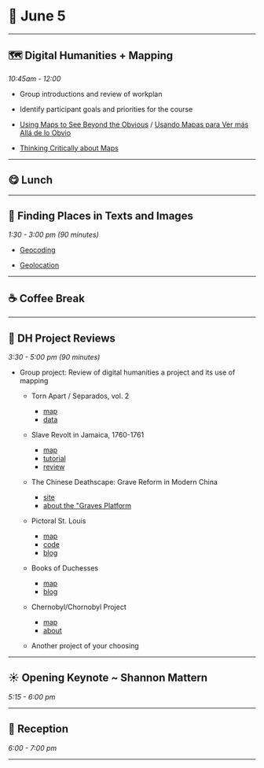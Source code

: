 # 🌱 June 5

<hr>

## 🗺️ Digital Humanities + Mapping
_10:45am - 12:00_

- Group introductions and review of workplan 
- Identify participant goals and priorities for the course 
- [Using Maps to See Beyond the Obvious](https://kit.exposingtheinvisible.org/en/maps.html) / [Usando Mapas para Ver más Allá de lo Obvio](https://kit.exposingtheinvisible.org/es/maps.html)

- [Thinking Critically about Maps](https://kit.exposingtheinvisible.org/en/critical-maps.html)


<hr>

## 😋 Lunch

<hr>

## 🎯 Finding Places in Texts and Images
_1:30 - 3:00 pm (90 minutes)_

- [Geocoding](https://programminghistorian.org/en/lessons/finding-places-world-historical-gazetteer)

- [Geolocation](https://www.bellingcat.com/tag/geolocation/)


<hr>

## ☕ Coffee Break

<hr>


## 🦮 DH Project Reviews
_3:30 - 5:00 pm (90 minutes)_ 

- Group project: Review of digital humanities a project and its use of mapping
    - Torn Apart / Separados, vol. 2
        - [map](https://xpmethod.columbia.edu/torn-apart/volume/2/)
        - [data](https://github.com/xpmethod/torn-apart-open-data)

    - Slave Revolt in Jamaica, 1760-1761
        - [map](http://revolt.axismaps.com/)
        - [tutorial](https://craftingdh.netlify.app/tutorials/mapping/)
        - [review](https://reviewsindh.pubpub.org/pub/slave-revolt-in-jamaica/release/1)

    - The Chinese Deathscape: Grave Reform in Modern China
        - [site](https://chinesedeathscape.org/)
        - [about the "Graves Platform](https://chinesedeathscape.supdigital.org/read/colophon)

    - Pictoral St. Louis
        - [map](http://jarednielsen.com/pictorial-st-louis/index.html)
        - [code](https://github.com/nielsenjared/pictorial-st-louis)
        - [blog](https://jarednielsen.com/make-interactive-story-map-leaflet-non-geographical-images/)

    - Books of Duchesses 
        - [map](https://booksofduchesses.com/)  
        - [blog](https://www.karwansaraypublishers.com/en-us/blogs/medieval-world-blog/books-of-duchesses)

    - Chernobyl/Chornobyl Project
        - [map](https://harvard-cga.maps.arcgis.com/apps/webappviewer/index.html?id=5143021e6379448c966900096f21b5e3)
        - [about](https://gis.huri.harvard.edu/chornobyl)
        
    - Another project of your choosing

<hr>


## ☀️ Opening Keynote ~ Shannon Mattern
_5:15 - 6:00 pm_

<hr>


## 🌙 Reception
_6:00 - 7:00 pm_

<hr>

